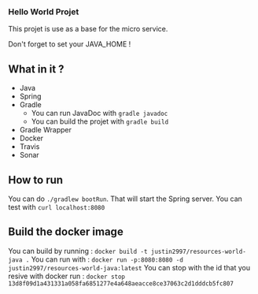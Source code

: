 ### Hello World Projet
This projet is use as a base for the micro service.

Don't forget to set your JAVA_HOME !

## What in it ?
- Java
- Spring
- Gradle 
    - You can run JavaDoc with `gradle javadoc`
    - You can build the projet with `gradle build`
- Gradle Wrapper
- Docker
- Travis
- Sonar

## How to run
You can do `./gradlew bootRun`. That will start the Spring server. You can test with `curl localhost:8080`

## Build the docker image
You can build by running : `docker build -t justin2997/resources-world-java .`
You can run with : `docker run -p:8080:8080 -d justin2997/resources-world-java:latest`
You can stop with the id that you resive with docker run : `docker stop 13d8f09d1a431331a058fa6851277e4a648aeacce8ce37063c2d1dddcb5fc807`